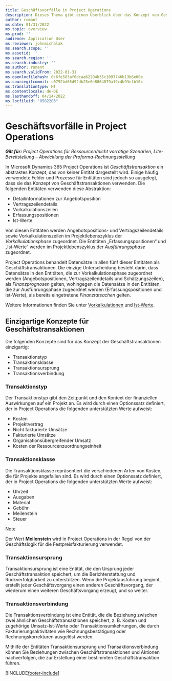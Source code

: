 ```yaml
---
title: Geschäftsvorfälle in Project Operations
description: Dieses Thema gibt einen Überblick über das Konzept von Geschäftstransaktionen in Microsoft Dynamics 365 Project Operations.
author: rumant
ms.date: 01/31/2022
ms.topic: overview
ms.prod: ''
audience: Application User
ms.reviewer: johnmichalak
ms.search.scope: ''
ms.assetid: ''
ms.search.region: ''
ms.search.industry: ''
ms.author: rumant
ms.search.validFrom: 2022-01-31
ms.openlocfilehash: 0c6fe583af0dcaa62204b35c1093746b13b6e00e
ms.sourcegitcommit: c0792bd65d92db25e0e8864879a19c4b93efb10c
ms.translationtype: HT
ms.contentlocale: de-DE
ms.lasthandoff: 04/14/2022
ms.locfileid: "8582203"
---
```

# <a name="business-transactions-in-project-operations"></a>Geschäftsvorfälle in Project Operations

_**Gilt für:** Project Operations für Ressourcen/nicht vorrätige Szenarien, Lite-Bereitstellung – Abwicklung der Proforma-Rechnungsstellung_

In Microsoft Dynamics 365 Project Operations ist *Geschäftstransaktion* ein abstraktes Konzept, das von keiner Entität dargestellt wird. Einige häufig verwendete Felder und Prozesse für Entitäten sind jedoch so ausgelegt, dass sie das Konzept von Geschäftstransaktionen verwenden. Die folgenden Entitäten verwenden diese Abstraktion:

- Detailinformationen zur Angebotsposition
- Vertragszeilendetails
- Vorkalkulationszeilen
- Erfassungspositionen
- Ist-Werte

Von diesen Entitäten werden Angebotspositions- und Vertragszeilendetails sowie Vorkalkulationszeilen im Projektlebenszyklus der *Vorkalkulationsphase* zugeordnet. Die Entitäten „Erfassungspositionen“ und „Ist-Werte“ werden im Projektlebenszyklus der *Ausführungsphase* zugeordnet.

Project Operations behandelt Datensätze in allen fünf dieser Entitäten als Geschäftstransaktionen. Die einzige Unterscheidung besteht darin, dass Datensätze in den Entitäten, die zur Vorkalkulationsphase zugeordnet werden (Angebotspositionen, Vertragszeilendetails und Schätzungszeilen), als *Finanzprognosen* gelten, wohingegen die Datensätze in den Entitäten, die zur Ausführungsphase zugeordnet werden (Erfassungspositionen und Ist-Werte), als bereits eingetretene *Finanztatsachen* gelten.

Weitere Informationen finden Sie unter [Vorkalkulationen](../project-management/estimating-projects-overview.md) und [Ist-Werte](actuals-overview.md).

## <a name="concepts-that-are-unique-to-business-transactions"></a>Einzigartige Konzepte für Geschäftstransaktionen

Die folgenden Konzepte sind für das Konzept der Geschäftstransaktionen einzigartig:

- Transaktionstyp
- Transaktionsklasse
- Transaktionsursprung
- Transaktionsverbindung

### <a name="transaction-type"></a>Transaktionstyp

Der Transaktionstyp gibt den Zeitpunkt und den Kontext der finanziellen Auswirkungen auf ein Projekt an. Es wird durch einen Optionssatz definiert, der in Project Operations die folgenden unterstützten Werte aufweist:

- Kosten
- Projektvertrag
- Nicht fakturierte Umsätze
- Fakturierte Umsätze
- Organisationsübergreifender Umsatz
- Kosten der Ressourcenzuordnungseinheit

### <a name="transaction-class"></a>Transaktionsklasse

Die Transaktionsklasse repräsentiert die verschiedenen Arten von Kosten, die für Projekte angefallen sind. Es wird durch einen Optionssatz definiert, der in Project Operations die folgenden unterstützten Werte aufweist:

- Uhrzeit
- Ausgaben
- Material
- Gebühr
- Meilenstein
- Steuer

> [!NOTE]
> Der Wert **Meilenstein** wird in Project Operations in der Regel von der Geschäftslogik für die Festpreisfakturierung verwendet.

### <a name="transaction-origin"></a>Transaktionsursprung

Transaktionsursprung ist eine Entität, die den Ursprung jeder Geschäftstransaktion speichert, um die Berichterstattung und Rückverfolgbarkeit zu unterstützen. Wenn die Projektausführung beginnt, erstellt jeder Geschäftsvorgang einen anderen Geschäftsvorgang, der wiederum einen weiteren Geschäftsvorgang erzeugt, und so weiter.

### <a name="transaction-connection"></a>Transaktionsverbindung

Die Transaktionsverbindung ist eine Entität, die die Beziehung zwischen zwei ähnlichen Geschäftstransaktionen speichert, z. B. Kosten und zugehörige Umsatz-Ist-Werte oder Transaktionsumkehrungen, die durch Fakturierungsaktivitäten wie Rechnungsbestätigung oder Rechnungskorrekturen ausgelöst werden.

Mithilfe der Entitäten Transaktionsursprung und Transaktionsverbindung können Sie Beziehungen zwischen Geschäftstransaktionen und Aktionen nachverfolgen, die zur Erstellung einer bestimmten Geschäftstransaktion führen.

[!INCLUDE[footer-include](../includes/footer-banner.md)]
